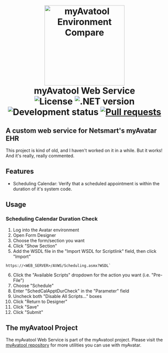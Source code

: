 <h1 align="center">
    <img src="https://raw.githubusercontent.com/APrettyCoolProgram/myAvatool/master/Resources/Images/Project/myAvatool-WebService-256.png" alt="myAvatool Environment Compare" width="256">
    <br>
    myAvatool Web Service
    <br>
    <img src="https://img.shields.io/badge/License-Apache%202.0-blue.svg" alt="License">
    <img src="https://img.shields.io/badge/.NET-4.6.1%2B-blue.svg" alt=".NET version">
    <img src="https://img.shields.io/badge/Development%20Status-Active-brightgreen.svg" alt="Development status">
    <a href="https://help.github.com/articles/about-pull-requests/">
        <img src="https://img.shields.io/badge/Pull Requests-Go%20for%20it-brightgreen.svg?style=shields" alt="Pull requests">
    </a>
</h1>

<h2>
    A custom web service for Netsmart's myAvatar EHR
</h2>

This project is kind of old, and I haven't worked on it in a while. But it works! And it's really, really commented.

## Features
* Scheduling Calendar: Verify that a scheduled appointment is within the duration of it's system code.

## Usage

### Scheduling Calendar Duration Check
1. Log into the Avatar environment
2. Open Form Designer
3. Choose the form/section you want
4. Click "Show Section"
5. Add the WSDL file in the "Import WSDL for Scriptlink" field, then click "Import"
```
https://<WEB_SERVER>/AVWS/Scheduling.asmx?WSDL`
```
6. Click the "Available Scripts" dropdown for the action you want (i.e. "Pre-File")
7. Choose "Schedule"
8. Enter "SchedCalApptDurCheck" in the "Parameter" field
9. Uncheck both "Disable All Scripts..." boxes
10. Click "Return to Designer"
11. Click "Save"
12. Click "Submit"

## The myAvatool Project
The myAvatool Web Service is part of the myAvatool project. Please visit the [myAvatool repository](https://github.com/APrettyCoolProgram/myAvatool) for more utilities you can use with myAvatar.
